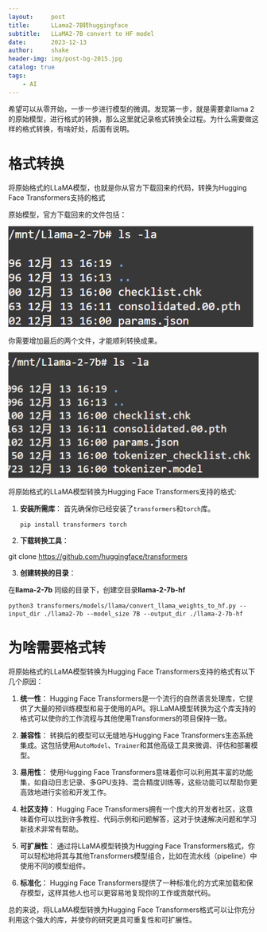 ```yaml
---
layout:     post
title:      LLama2-7B转huggingface
subtitle:   LLaMA2-7B convert to HF model
date:       2023-12-13
author:     shake
header-img: img/post-bg-2015.jpg
catalog: true
tags:
    - AI
---
```


希望可以从零开始，一步一步进行模型的微调。发现第一步，就是需要拿llama 2的原始模型，进行格式的转换，那么这里就记录格式转换全过程。为什么需要做这样的格式转换，有啥好处，后面有说明。


# 格式转换

将原始格式的LLaMA模型，也就是你从官方下载回来的代码，转换为Hugging Face Transformers支持的格式

原始模型，官方下载回来的文件包括：

![llama-7B](/img/2023/modelscope/llama-7B.jpg "llama-7B")

你需要增加最后的两个文件，才能顺利转换成果。

![llama-7B](/img/2023/modelscope/llama-7B-add.jpg "llama-7B")


将原始格式的LLaMA模型转换为Hugging Face Transformers支持的格式:

1. **安装所需库**：
   首先确保你已经安装了`transformers`和`torch`库。

   ```
   pip install transformers torch
   ```

2. **下载转换工具**：

git clone https://github.com/huggingface/transformers

3. **创建转换的目录**：

在**llama-2-7b** 同级的目录下，创建空目录**llama-2-7b-hf**

	python3 transformers/models/llama/convert_llama_weights_to_hf.py --input_dir ./llama2-7b --model_size 7B --output_dir ./llama-2-7b-hf

# 为啥需要格式转

将原始格式的LLaMA模型转换为Hugging Face Transformers支持的格式有以下几个原因：

1. **统一性**：
   Hugging Face Transformers是一个流行的自然语言处理库，它提供了大量的预训练模型和易于使用的API。将LLaMA模型转换为这个库支持的格式可以使你的工作流程与其他使用Transformers的项目保持一致。

2. **兼容性**：
   转换后的模型可以无缝地与Hugging Face Transformers生态系统集成。这包括使用`AutoModel`、`Trainer`和其他高级工具来微调、评估和部署模型。

3. **易用性**：
   使用Hugging Face Transformers意味着你可以利用其丰富的功能集，如自动日志记录、多GPU支持、混合精度训练等，这些功能可以帮助你更高效地进行实验和开发工作。

4. **社区支持**：
   Hugging Face Transformers拥有一个庞大的开发者社区，这意味着你可以找到许多教程、代码示例和问题解答，这对于快速解决问题和学习新技术非常有帮助。

5. **可扩展性**：
   通过将LLaMA模型转换为Hugging Face Transformers格式，你可以轻松地将其与其他Transformers模型组合，比如在流水线（pipeline）中使用不同的模型组件。

6. **标准化**：
   Hugging Face Transformers提供了一种标准化的方式来加载和保存模型，这样其他人也可以更容易地复现你的工作或贡献代码。

总的来说，将LLaMA模型转换为Hugging Face Transformers格式可以让你充分利用这个强大的库，并使你的研究更具可重复性和可扩展性。


